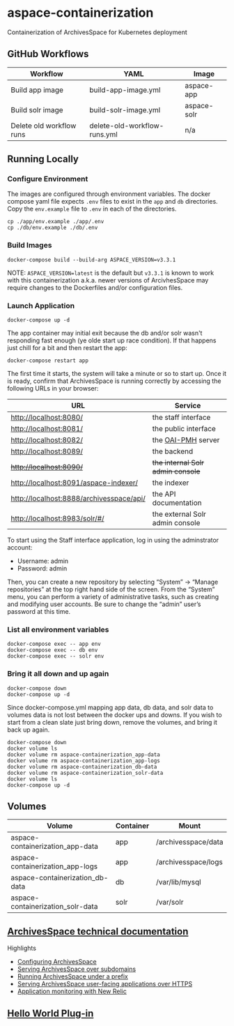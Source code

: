 # aspace-containerization
Containerization of ArchivesSpace for Kubernetes deployment

## GitHub Workflows
| Workflow                  | YAML                         | Image       |
|---------------------------|------------------------------|-------------|
| Build app image           | build-app-image.yml          | aspace-app  |
| Build solr image          | build-solr-image.yml         | aspace-solr |
| Delete old workflow runs  | delete-old-workflow-runs.yml | n/a         |

## Running Locally
### Configure Environment
The images are configured through environment variables. The docker compose yaml file expects `.env` files to exist in the `app` and `db` directories. Copy the `env.example` file to `.env` in each of the directories.
```shell
cp ./app/env.example ./app/.env
cp ./db/env.example ./db/.env
```
### Build Images
```shell
docker-compose build --build-arg ASPACE_VERSION=v3.3.1
```
NOTE: `ASPACE_VERSION=latest` is the default but `v3.3.1` is known to work with this containerization a.k.a. newer versions of ArcivhesSpace may require changes to the Dockerfiles and/or configuration files.


### Launch Application
```shell
docker-compose up -d
```
The app container may initial exit because the db and/or solr wasn't responding fast enough (ye olde start up race condition).  If that happens just chill for a bit and then restart the app:
```shell
docker-compose restart app
```
  The first time it starts, the system will take a minute or so to start up. Once it is ready, confirm that ArchivesSpace is running correctly by accessing the following URLs in your browser:

| URL                                                                                                      | Service                                                  |
|----------------------------------------------------------------------------------------------------------|----------------------------------------------------------|
| [http://localhost:8080/](http://localhost:8080/)                                                         | the staff interface                                      |
| [http://localhost:8081/](http://localhost:8081/)                                                         | the public interface                                     |
| [http://localhost:8082/](http://localhost:8082/)                                                         | the [OAI-PMH](https://www.openarchives.org/pmh/) server  |
| [http://localhost:8089/](http://localhost:8089/)                                                         | the backend                                              |
| [~~http://localhost:8090/~~](http://localhost:8090/)                                                     | ~~the internal Solr admin console~~                      |
| [http://localhost:8091/aspace-indexer/](http://localhost:8091/aspace-indexer/)                           | the indexer                                              |
| [http://localhost:8888/archivesspace/api/](http://localhost:8888/archivesspace/api/)                     | the API documentation                                    |
| [http://localhost:8983/solr/#/](http://localhost:8983/solr/#/)                                           | the external Solr admin console                          |

To start using the Staff interface application, log in using the adminstrator account:
* Username: admin
* Password: admin

Then, you can create a new repository by selecting “System” -> “Manage repositories” at the top right hand side of the screen. From the “System” menu, you can perform a variety of administrative tasks, such as creating and modifying user accounts. Be sure to change the “admin” user’s password at this time.
### List all environment variables
```shell
docker-compose exec -- app env
docker-compose exec -- db env
docker-compose exec -- solr env
```
### Bring it all down and up again
```shell
docker-compose down
docker-compose up -d
```
Since docker-compose.yml mapping app data, db data, and solr data to volumes data is not lost between the docker ups and downs. If you wish to start from a clean slate just bring down, remove the volumes, and bring it back up again.
```shell
docker-compose down
docker volume ls
docker volume rm aspace-containerization_app-data
docker volume rm aspace-containerization_app-logs
docker volume rm aspace-containerization_db-data
docker volume rm aspace-containerization_solr-data
docker volume ls
docker-compose up -d
```
## Volumes
| Volume                             | Container | Mount               |
|------------------------------------|-----------|---------------------|
| aspace-containerization_app-data   | app       | /archivesspace/data |
| aspace-containerization_app-logs   | app       | /archivesspace/logs |
| aspace-containerization_db-data    | db        | /var/lib/mysql      |
| aspace-containerization_solr-data  | solr      | /var/solr           |
## [ArchivesSpace technical documentation](https://archivesspace.github.io/tech-docs/)
Highlights
* [Configuring ArchivesSpace](https://archivesspace.github.io/tech-docs/customization/configuration.html)
* [Serving ArchivesSpace over subdomains](https://archivesspace.github.io/tech-docs/provisioning/domains.html)
* [Running ArchivesSpace under a prefix](https://archivesspace.github.io/tech-docs/provisioning/prefix.html)
* [Serving ArchivesSpace user-facing applications over HTTPS](https://archivesspace.github.io/tech-docs/provisioning/https.html)
* [Application monitoring with New Relic](https://archivesspace.github.io/tech-docs/provisioning/newrelic.html)
## [Hello World Plug-in](https://github.com/archivesspace/archivesspace/blob/82c4603fe22bf0fd06043974478d4caf26e1c646/plugins/hello_world/README.md)

